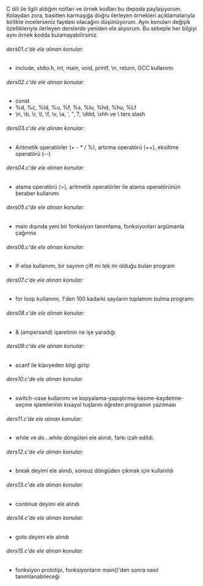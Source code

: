 C dili ile ilgili aldığım notları ve örnek kodları bu depoda paylaşıyorum.
Kolaydan zora, basitten karmaşığa doğru ilerleyen örnekleri açıklamalarıyla birlikte incelerseniz faydası olacağını düşünüyorum.
Aynı konuları değişik özellikleriyle ilerleyen derslerde yeniden ele alıyorum. Bu sebeple her bilgiyi aynı örnek kodda bulamayabilirsiniz.

###### ders01.c'de ele alınan konular:
- include, stdio.h, int, main, void, printf, \n, return, GCC kullanımı
###### ders02.c'de ele alınan konular:
- const
- %d, %c, %ld, %u, %f, %s, %lu, %hd, %hu, %Lf
- \n, \b, \r, \t, \f, \v, \a, \', \", \?, \ddd, \xhh ve \ ters slash

###### ders03.c'de ele alınan konular:
- Aritmetik operatörler (+ - * / %), artırma operatörü (++), eksiltme operatörü (--)

###### ders04.c'de ele alınan konular:
- atama operatörü (=), aritmetik operatörler ile atama operatörünün beraber kullanımı

###### ders05.c'de ele alınan konular:
- main dışında yeni bir fonksiyon tanımlama, fonksiyonları argümanla çağırma

###### ders06.c'de ele alınan konular:
- if-else kullanımı, bir sayının çift mi tek mi olduğu bulan program

###### ders07.c'de ele alınan konular:
- for loop kullanımı, 1'den 100 kadarki sayıların toplamını bulma programı

###### ders08.c'de ele alınan konular:
- & (ampersand) işaretinin ne işe yaradığı
###### ders09.c'de ele alınan konular:
- scanf ile klavyeden bilgi girişi
###### ders10.c'de ele alınan konular:
- switch-case kullanımı ve kopyalama-yapıştırma-kesme-kaydetme-seçme işlemlerinin kısayol tuşlarını öğreten programın yazılması

###### ders11.c'de ele alınan konular:
- while ve do...while döngüleri ele alındı, farkı izah edildi.

###### ders12.c'de ele alınan konular:
- break deyimi ele alındı, sonsuz döngüden çıkmak için kullanıldı

###### ders13.c'de ele alınan konular:
- continue deyimi ele alındı

###### ders14.c'de ele alınan konular:
- goto deyimi ele alındı

###### ders15.c'de ele alınan konular:
- fonksiyon prototipi, fonksiyonların main()'den sonra nasıl tanımlanabileceği

